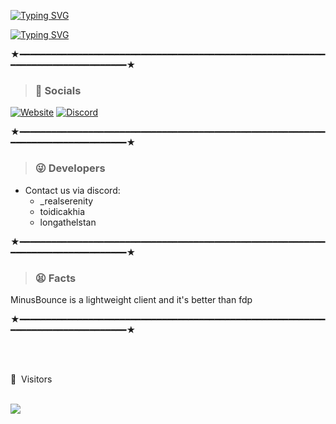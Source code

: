 [![Typing SVG](https://readme-typing-svg.demolab.com?font=Unbounded&weight=700&size=30&duration=5000&pause=1000&color=0000001&background=1E42FF00&center=true&width=435&lines=MinusBounce)](https://minusbounce.lol)

[![Typing SVG](https://readme-typing-svg.demolab.com?font=Unbounded&weight=700&pause=1000&color=000500&background=1E42FF00&center=true&width=435&lines=github.com%2FMinusMC)](https://tuilazerotwo.xyz)

★━━━━━━━━━━━━━━━━━━━━━━━━━━━━━━━━━━━━━━━━━━━━━━━━━━━━━━━━━━━━━━━━━━━━━━━━━━━━━━━━★
 > ### 🎈 Socials 
 
   [![Website](https://img.shields.io/badge/website-000000?style=for-the-badge&logo=About.me&logoColor=white)](https://minusbounce.lol)
   [![Discord](https://img.shields.io/badge/-Discord-7289DA?style=for-the-badge&logo=discord&logoColor=white)](https://discord.com/invite/minusbounce) 
 
 ★━━━━━━━━━━━━━━━━━━━━━━━━━━━━━━━━━━━━━━━━━━━━━━━━━━━━━━━━━━━━━━━━━━━━━━━━━━━━━━━━★
  > ### 😜 Developers

  - Contact us via discord:
    + _realserenity
    + toidicakhia 
    + longathelstan

★━━━━━━━━━━━━━━━━━━━━━━━━━━━━━━━━━━━━━━━━━━━━━━━━━━━━━━━━━━━━━━━━━━━━━━━━━━━━━━━━★
> ### 😫 Facts

MinusBounce is a lightweight client and it's better than fdp


★━━━━━━━━━━━━━━━━━━━━━━━━━━━━━━━━━━━━━━━━━━━━━━━━━━━━━━━━━━━━━━━━━━━━━━━━━━━━━━━━★
  

 <br><br>
<p>👀 &nbsp;Visitors</p>
 <br>
<img align="left" src="https://profile-counter.glitch.me/MinusMC/count.svg" />
